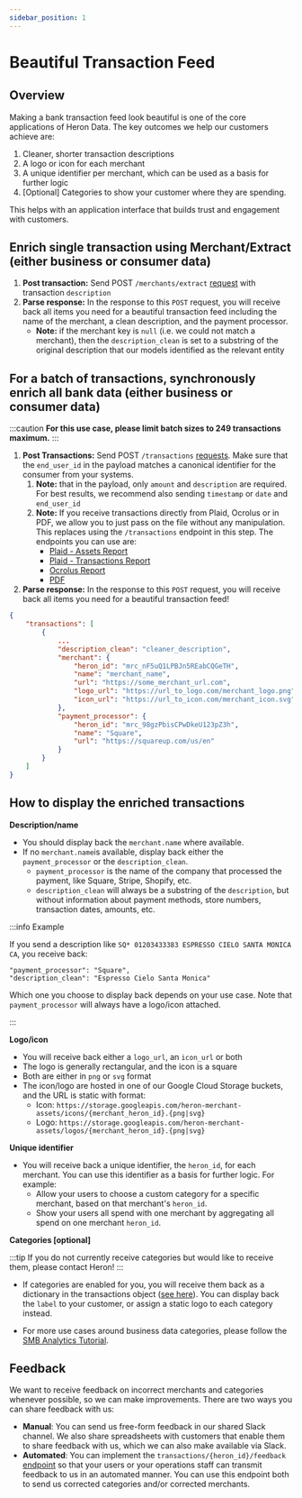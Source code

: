 ```yaml
---
sidebar_position: 1
---
```


# Beautiful Transaction Feed

## Overview

Making a bank transaction feed look beautiful is one of the core applications of Heron Data. The key outcomes we help our customers achieve are:

1. Cleaner, shorter transaction descriptions
2. A logo or icon for each merchant
3. A unique identifier per merchant, which can be used as a basis for further logic
4. [Optional] Categories to show your customer where they are spending.

This helps with an application interface that builds trust and engagement with customers.

## Enrich single transaction using Merchant/Extract (either business or consumer data)
1. **Post transaction:** Send POST `/merchants/extract` [request](https://docs.herondata.io/api#tag/Merchants/paths/~1api~1merchants~1extract/post) with transaction `description` 
2. **Parse response:** In the response to this `POST` request, you will receive back all items you need for a beautiful transaction feed including the name of the merchant, a clean description, and the payment processor.
    - **Note:** if the merchant key is `null` (i.e. we could not match a merchant), then the `description_clean` is set to a substring of the original description that our models identified as the relevant entity

## For a batch of transactions, synchronously enrich all bank data (either business or consumer data)
:::caution 
**For this use case, please limit batch sizes to 249 transactions maximum.**
:::
1. **Post Transactions:** Send POST `/transactions` [requests](https://docs.herondata.io/api#tag/Transactions/paths/~1api~1transactions/post). Make sure that the `end_user_id` in the payload matches a canonical identifier for the consumer from your systems.
    1. **Note:** that in the payload, only `amount` and `description` are required. For best results, we recommend also sending `timestamp` or `date` and `end_user_id`
    2. **Note:** If you receive transactions directly from Plaid, Ocrolus or in PDF, we allow you to just pass on the file without any manipulation. This replaces using the `/transactions` endpoint in this step. The endpoints you can use are:
        - [Plaid - Assets Report](https://docs.herondata.io/api#tag/EndUserIntegrations/paths/~1api~1end_users~1{end_user_id_or_heron_id}~1plaid~1assets/post) 
        - [Plaid - Transactions Report](https://docs.herondata.io/api#tag/EndUserIntegrations/paths/~1api~1end_users~1{end_user_id_or_heron_id}~1plaid~1transactions/post)
        - [Ocrolus Report](https://docs.herondata.io/api#tag/EndUserIntegrations/paths/~1api~1end_users~1{end_user_id_or_heron_id}~1ocrolus/post)
        - [PDF](https://docs.herondata.io/api#tag/EndUserIntegrations/paths/~1api~1end_users~1{end_user_id_or_heron_id}~1pdfs~1v1/post)
2. **Parse response:** In the response to this `POST` request, you will receive back all items you need for a beautiful transaction feed!

```json
{
    "transactions": [
        {
            ...
            "description_clean": "cleaner_description",
            "merchant": {
                "heron_id": "mrc_nF5uQ1LPBJn5REabCQGeTH",
                "name": "merchant_name",
                "url": "https://some_merchant_url.com",
                "logo_url": "https://url_to_logo.com/merchant_logo.png",
                "icon_url": "https://url_to_icon.com/merchant_icon.svg"
            },
            "payment_processor": {
                "heron_id": "mrc_98gzPbisCPwDkeU123pZ3h",
                "name": "Square",
                "url": "https://squareup.com/us/en"
            }
        }
    ]
}
```

## How to display the enriched transactions

**Description/name**

- You should display back the `merchant.name` where available.
- If no `merchant.name`is available, display back either the `payment_processor` or the `description_clean`.
    - `payment_processor` is the name of the company that processed the payment, like Square, Stripe, Shopify, etc.
    - `description_clean` will always be a substring of the `description`, but without information about payment methods, store numbers, transaction dates, amounts, etc.

:::info Example

If you send a description like `SQ* 01203433383 ESPRESSO CIELO SANTA MONICA CA`, you receive back:
    
    "payment_processor": "Square",    
    "description_clean": "Espresso Cielo Santa Monica"

Which one you choose to display back depends on your use case. Note that `payment_processor` will always have a logo/icon attached.

:::

**Logo/icon**

- You will receive back either a `logo_url`, an `icon_url` or both
- The logo is generally rectangular, and the icon is a square
- Both are either in `png` or `svg` format
- The icon/logo are hosted in one of our Google Cloud Storage buckets, and the URL is static with format:
    - Icon: `https://storage.googleapis.com/heron-merchant-assets/icons/{merchant_heron_id}.{png|svg}`
    - Logo: `https://storage.googleapis.com/heron-merchant-assets/logos/{merchant_heron_id}.{png|svg}`

**Unique identifier**

- You will receive back a unique identifier, the `heron_id`, for each merchant. You can use this identifier as a basis for further logic. For example:
    - Allow your users to choose a custom category for a specific merchant, based on that merchant's `heron_id`.
    - Show your users all spend with one merchant by aggregating all spend on one merchant `heron_id`.

**Categories [optional]**

:::tip
If you do not currently receive categories but would like to receive them, please contact Heron!
:::

- If categories are enabled for you, you will receive them back as a dictionary in the transactions object ([see here](https://docs.herondata.io/api#tag/Transactions/paths/~1api~1transactions/get)). You can display back the `label` to your customer, or assign a static logo to each category instead.

- For more use cases around business data categories, please follow the [SMB Analytics Tutorial](smb-analytics).

## Feedback

We want to receive feedback on incorrect merchants and categories whenever possible, so we can make improvements. There are two ways you can share feedback with us:

- **Manual**: You can send us free-form feedback in our shared Slack channel. We also share spreadsheets with customers that enable them to share feedback with us, which we can also make available via Slack.
- **Automated**: You can implement the `transactions/{heron_id}/feedback` [endpoint](https://docs.herondata.io/api#tag/Transactions/paths/~1api~1transactions~1{heron_id}~1feedback/put) so that your users or your operations staff can transmit feedback to us in an automated manner. You can use this endpoint both to send us corrected categories and/or corrected merchants.
